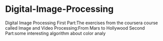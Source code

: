 # Digital-Image-Processing
Digital Image Processing
First Part:The exercises from the coursera course called Image and Video Processing:From Mars to Hollywood
Second Part:some interesting algorithm about color analy

